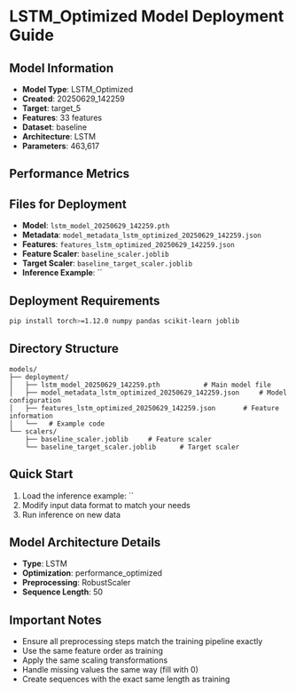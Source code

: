 # LSTM_Optimized Model Deployment Guide

## Model Information
- **Model Type**: LSTM_Optimized
- **Created**: 20250629_142259
- **Target**: target_5
- **Features**: 33 features
- **Dataset**: baseline
- **Architecture**: LSTM
- **Parameters**: 463,617

## Performance Metrics

## Files for Deployment
- **Model**: `lstm_model_20250629_142259.pth`
- **Metadata**: `model_metadata_lstm_optimized_20250629_142259.json`
- **Features**: `features_lstm_optimized_20250629_142259.json`
- **Feature Scaler**: `baseline_scaler.joblib`
- **Target Scaler**: `baseline_target_scaler.joblib`
- **Inference Example**: ``

## Deployment Requirements
```bash
pip install torch>=1.12.0 numpy pandas scikit-learn joblib
```

## Directory Structure
```
models/
├── deployment/
│   ├── lstm_model_20250629_142259.pth           # Main model file
│   ├── model_metadata_lstm_optimized_20250629_142259.json     # Model configuration
│   ├── features_lstm_optimized_20250629_142259.json       # Feature information
│   └──   # Example code
└── scalers/
    ├── baseline_scaler.joblib     # Feature scaler
    └── baseline_target_scaler.joblib      # Target scaler
```

## Quick Start
1. Load the inference example: ``
2. Modify input data format to match your needs
3. Run inference on new data

## Model Architecture Details
- **Type**: LSTM
- **Optimization**: performance_optimized
- **Preprocessing**: RobustScaler
- **Sequence Length**: 50

## Important Notes
- Ensure all preprocessing steps match the training pipeline exactly
- Use the same feature order as training
- Apply the same scaling transformations
- Handle missing values the same way (fill with 0)
- Create sequences with the exact same length as training
